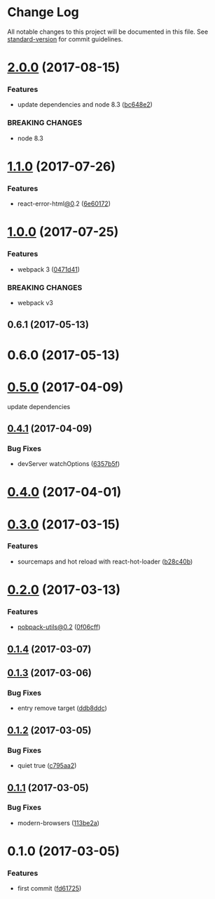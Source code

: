 # Change Log

All notable changes to this project will be documented in this file.
See [standard-version](https://github.com/conventional-changelog/standard-version) for commit guidelines.

<a name="2.0.0"></a>
# [2.0.0](https://github.com/christophehurpeau/pobpack/compare/pobpack-browser@1.1.0...pobpack-browser@2.0.0) (2017-08-15)


### Features

* update dependencies and node 8.3 ([bc648e2](https://github.com/christophehurpeau/pobpack/commit/bc648e2))


### BREAKING CHANGES

* node 8.3




<a name="1.1.0"></a>
# [1.1.0](https://github.com/christophehurpeau/pobpack/compare/pobpack-browser@1.0.0...pobpack-browser@1.1.0) (2017-07-26)


### Features

* react-error-html[@0](https://github.com/0).2 ([6e60172](https://github.com/christophehurpeau/pobpack/commit/6e60172))




<a name="1.0.0"></a>
# [1.0.0](https://github.com/christophehurpeau/pobpack/compare/pobpack-browser@0.6.1...pobpack-browser@1.0.0) (2017-07-25)


### Features

* webpack 3 ([0471d41](https://github.com/christophehurpeau/pobpack/commit/0471d41))


### BREAKING CHANGES

* webpack v3




<a name="0.6.1"></a>
## 0.6.1 (2017-05-13)

<a name="0.6.0"></a>
# 0.6.0 (2017-05-13)


<a name="0.5.0"></a>
# [0.5.0](https://github.com/christophehurpeau/pobpack-browser/compare/v0.4.1...v0.5.0) (2017-04-09)

update dependencies


<a name="0.4.1"></a>
## [0.4.1](https://github.com/christophehurpeau/pobpack-browser/compare/v0.4.0...v0.4.1) (2017-04-09)


### Bug Fixes

* devServer watchOptions ([6357b5f](https://github.com/christophehurpeau/pobpack-browser/commit/6357b5f))


<a name="0.4.0"></a>
# [0.4.0](https://github.com/christophehurpeau/pobpack-browser/compare/v0.3.0...v0.4.0) (2017-04-01)


<a name="0.3.0"></a>
# [0.3.0](https://github.com/christophehurpeau/pobpack-browser/compare/v0.2.0...v0.3.0) (2017-03-15)


### Features

* sourcemaps and hot reload with react-hot-loader ([b28c40b](https://github.com/christophehurpeau/pobpack-browser/commit/b28c40b))


<a name="0.2.0"></a>
# [0.2.0](https://github.com/christophehurpeau/pobpack-browser/compare/v0.1.4...v0.2.0) (2017-03-13)


### Features

* pobpack-utils@0.2 ([0f06cff](https://github.com/christophehurpeau/pobpack-browser/commit/0f06cff))


<a name="0.1.4"></a>
## [0.1.4](https://github.com/christophehurpeau/pobpack-browser/compare/v0.1.3...v0.1.4) (2017-03-07)


<a name="0.1.3"></a>
## [0.1.3](https://github.com/christophehurpeau/pobpack-browser/compare/v0.1.2...v0.1.3) (2017-03-06)


### Bug Fixes

* entry remove target ([ddb8ddc](https://github.com/christophehurpeau/pobpack-browser/commit/ddb8ddc))


<a name="0.1.2"></a>
## [0.1.2](https://github.com/christophehurpeau/pobpack-browser/compare/v0.1.1...v0.1.2) (2017-03-05)


### Bug Fixes

* quiet true ([c795aa2](https://github.com/christophehurpeau/pobpack-browser/commit/c795aa2))


<a name="0.1.1"></a>
## [0.1.1](https://github.com/christophehurpeau/pobpack-browser/compare/v0.1.0...v0.1.1) (2017-03-05)


### Bug Fixes

* modern-browsers ([113be2a](https://github.com/christophehurpeau/pobpack-browser/commit/113be2a))


<a name="0.1.0"></a>
# 0.1.0 (2017-03-05)


### Features

* first commit ([fd61725](https://github.com/christophehurpeau/pobpack-browser/commit/fd61725))
